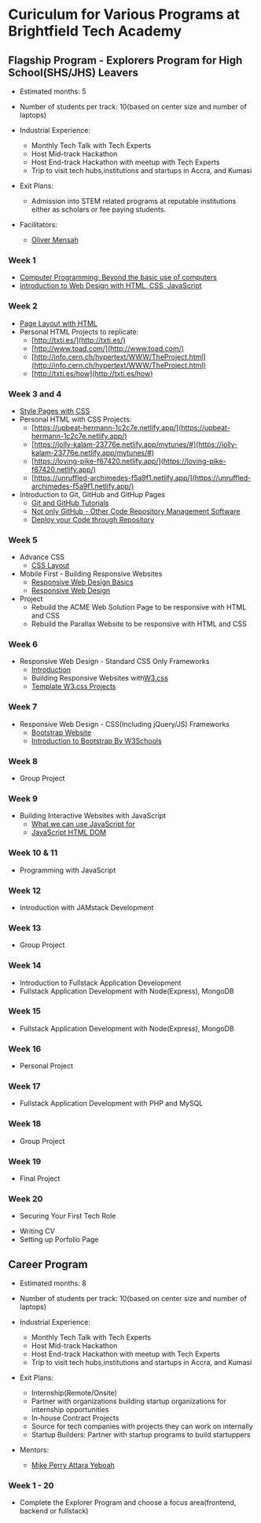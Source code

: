 # Curiculum for Various Programs at Brightfield Tech Academy


## Flagship Program - Explorers Program for High School(SHS/JHS) Leavers 
* Estimated months: 5
* Number of students per track: 10(based on center size and number of laptops) 
* Industrial Experience:
  - Monthly Tech Talk with Tech Experts
  - Host Mid-track Hackathon 
  - Host End-track Hackathon with meetup with Tech Experts
  - Trip to visit tech hubs,institutions and startups in Accra, and Kumasi
  
* Exit Plans:
  - Admission into STEM related programs at reputable institutions either as scholars or fee paying students.
  
* Facilitators:
  - [Oliver Mensah](https://olivermensahdev.github.io/)

### Week 1 
* [Computer Programming: Beyond the basic use of computers](https://docs.google.com/document/d/1BSBRvKlDWHIo71CuUXplEwqchrQrdqj7kd4dnqXP5W4/edit?usp=sharing)
* [Introduction to Web Design with HTML, CSS, JavaScript](https://www.w3schools.com/whatis/default.asp)

### Week 2 
* [Page Layout with HTML](https://www.w3schools.com/html/default.asp)
* Personal HTML Projects to replicate: 
	- [http://txti.es/](http://txti.es/)
	- [http://www.toad.com/](http://www.toad.com/) 
	- [http://info.cern.ch/hypertext/WWW/TheProject.html](http://info.cern.ch/hypertext/WWW/TheProject.html)
	- [http://txti.es/how](http://txti.es/how)

### Week 3 and 4
* [Style Pages with CSS](https://www.w3schools.com/css/default.asp) 
* Personal HTML with CSS Projects: 
	- [https://upbeat-hermann-1c2c7e.netlify.app/](https://upbeat-hermann-1c2c7e.netlify.app/)
	- [https://jolly-kalam-23776e.netlify.app/mytunes/#](https://jolly-kalam-23776e.netlify.app/mytunes/#)
	- [https://loving-pike-f67420.netlify.app/](https://loving-pike-f67420.netlify.app/)
	- [https://unruffled-archimedes-f5a9f1.netlify.app/](https://unruffled-archimedes-f5a9f1.netlify.app/)
* Introduction to Git, GitHub and GitHup Pages
	- [Git and GitHub Tutorials](https://www.w3schools.com/git/default.asp)
	- [Not only GitHub - Other Code Repository Management Software](https://disbug.io/en/blog/github-vs-gitlab-vs-bitbucket)
	- [Deploy your Code through Repository](https://bugfender.com/blog/10-best-app-deployment-platforms/)
	
### Week 5 
* Advance CSS 
	- [CSS Layout](https://developer.mozilla.org/en-US/docs/Learn/CSS/CSS_layout)
 * Mobile First - Building Responsive Websites
 	- [Responsive Web Design Basics](https://developer.mozilla.org/en-US/docs/Learn/CSS/CSS_layout/Responsive_Design)
	- [Responsive Web Design](https://www.w3schools.com/css/css_rwd_intro.asp)
* Project 
     - Rebuild the ACME Web Solution Page to be responsive with HTML and CSS
     - Rebuild the Parallax Website to be responsive with HTML and CSS
     

### Week 6 
* Responsive Web Design - Standard CSS Only Frameworks
	- [Introduction](https://www.w3schools.com/css/css_rwd_frameworks.asp)
	- Building Responsive Websites with[W3.css](https://www.w3schools.com/w3css/default.asp)
	- [Template W3.css Projects](https://www.w3schools.com/css/css_rwd_templates.asp)

### Week 7
* Responsive Web Design  - CSS(Including jQuery/JS) Frameworks
	- [Bootstrap Website](https://getbootstrap.com/)
	- [Introduction to Bootstrap By W3Schools](https://www.w3schools.com/bootstrap/bootstrap_ver.asp)

### Week 8
* Group Project 

### Week 9
* Building Interactive Websites with JavaScript
	- [What we can use JavaScript for](https://www.w3schools.com/js/js_intro.asp)
	- [JavaScript HTML DOM](https://www.w3schools.com/js/js_htmldom.asp)

### Week 10 & 11
* Programming with JavaScript 

### Week 12 
* Introduction with JAMstack Development

### Week 13
* Group Project

### Week 14
* Introduction to Fullstack Application Development
* Fullstack Application Development with Node(Express), MongoDB

### Week 15 
* Fullstack Application Development with Node(Express), MongoDB 

### Week 16
* Personal Project

### Week 17
* Fullstack Application Development with PHP and MySQL 

### Week 18
* Group Project

### Week 19 
* Final Project

### Week 20
* Securing Your First Tech Role 
 - Writing CV 
 - Setting up Porfolio Page



## Career Program 
* Estimated months: 8
* Number of students per track: 10(based on center size and number of laptops) 
* Industrial Experience:
  - Monthly Tech Talk with Tech Experts
  - Host Mid-track Hackathon 
  - Host End-track Hackathon with meetup with Tech Experts
  - Trip to visit tech hubs,institutions and startups in Accra, and Kumasi
  
* Exit Plans:
  - Internship(Remote/Onsite)
  - Partner with organizations building startup organizations for internship opportunities
  - In-house Contract Projects 
  - Source for tech companies with projects they can work on internally 
  - Startup Builders: Partner with startup programs to build startuppers
  
* Mentors:
  - [Mike Perry Attara Yeboah](https://www.linkedin.com/in/attara/)


### Week 1 - 20
 * Complete the Explorer Program and choose a focus area(frontend, backend or fullstack)
	



	

